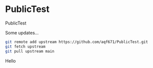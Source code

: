 # PublicTest
PublicTest

Some updates...

```sh
git remote add upstream https://github.com/aqf671/PublicTest.git
git fetch upstream
git pull upstream main
```

Hello
